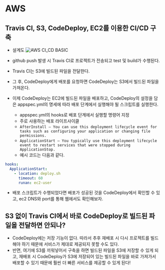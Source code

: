 # AWS

## Travis CI, S3, CodeDeploy, EC2를 이용한 CI/CD 구축
- 설계도
![AWS CI_CD BASIC](https://user-images.githubusercontent.com/76088639/126095868-afb9ac80-63d2-4562-8c58-49695fed6378.png)


- github push 발생 시 Travis CI로 프로젝트가 전송되고 test 및 build가 수행된다.
- Travis CI는 S3에 빌드된 파일을 전달한다.
- 그 후, CodeDeploy에게 배포를 요청하면 CodeDeploy는 S3에서 빌드된 파일을 가져온다.
- 이제 CodeDeploy는 EC2에 빌드된 파일을 배포하고, CodeDeploy의 설정을 담은 appspec.yml의 명세에 따라 배포 단계에서 실행해야 될 스크립트를 실행한다.
  - appspec.yml의 hooks로 배포 단계에서 실행할 명령어 지정
  - 주로 사용하는 배포 라이프사이클 
  - ``` AfterInstall – You can use this deployment lifecycle event for tasks such as configuring your application or changing file permissions. ```
  - ```ApplicationStart – You typically use this deployment lifecycle event to restart services that were stopped during ApplicationStop. ```
  - 예시 코드는 다음과 같다.
```yml
hooks:
  ApplicationStart:
    - location: deploy.sh
      timeout: 60
      runan: ec2-user
```

- 배포 스크립트가 수행되었다면 배포가 성공된 것을 CodeDeploy에서 확인할 수 있고, ec2 DNS와 port를 통해 웹에서도 확인해보자.

## S3 없이 Travis CI에서 바로 CodeDeploy로 빌드된 파일을 전달하면 안되나?
- CodeDeploy에는 저장 기능이 없다. 따라서 추후 재배포 시 다시 프로젝트를 빌드해야 하기 때문에 서비스가 제대로 제공되지 못할 수도 있다.
- 반면, 여기에 S3를 끼워넣어서 구축을 하면 빌드된 파일을 S3에 저장할 수 있게 되고, 재배포 시 CodeDeploy가 S3에 저장되어 있는 빌드된 파일을 바로 가져가서 배포할 수 있기 때문에 훨씬 더 빠른 서비스를 제공할 수 있게 된다! 
